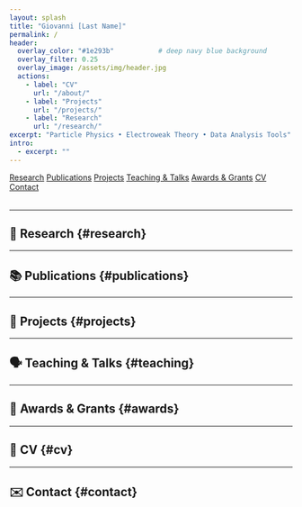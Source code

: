 ```yaml
---
layout: splash
title: "Giovanni [Last Name]"
permalink: /
header:
  overlay_color: "#1e293b"           # deep navy blue background
  overlay_filter: 0.25
  overlay_image: /assets/img/header.jpg
  actions:
    - label: "CV"
      url: "/about/"
    - label: "Projects"
      url: "/projects/"
    - label: "Research"
      url: "/research/"
excerpt: "Particle Physics • Electroweak Theory • Data Analysis Tools"
intro:
  - excerpt: ""
---
```


<!-- COLORFUL NAV BUTTONS -->
<p style="margin-top: 0.5rem; margin-bottom: 2rem;">
  <a class="btn btn--primary" href="#research">Research</a>
  <a class="btn btn--info" href="#publications">Publications</a>
  <a class="btn btn--success" href="#projects">Projects</a>
  <a class="btn btn--warning" href="#teaching">Teaching & Talks</a>
  <a class="btn btn--inverse" href="#awards">Awards & Grants</a>
  <a class="btn btn--light-outline" href="#cv">CV</a>
  <a class="btn btn--danger" href="#contact">Contact</a>
</p>

---

## 🧪 Research {#research}

---

## 📚 Publications {#publications}

---

## 🧰 Projects {#projects}

---

## 🗣️ Teaching & Talks {#teaching}

---

## 🏅 Awards & Grants {#awards}

---

## 📄 CV {#cv}

---

## ✉️ Contact {#contact}
